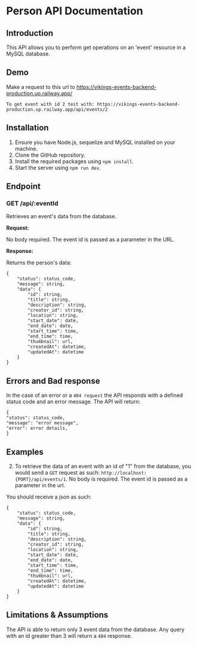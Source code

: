 # Person API Documentation

## Introduction

This API allows you to perform get operations on an 'event' resource in a MySQL database.

## Demo

Make a request to this url to https://vikings-events-backend-production.up.railway.app/

```To get event with id 2 test with: https://vikings-events-backend-production.up.railway.app/api/events/2```

## Installation

1. Ensure you have Node.js, sequelize and MySQL installed on your machine.
2. Clone the GitHub repository.
3. Install the required packages using `npm install`.
4. Start the server using `npm run dev`.

## Endpoint

### GET /api/:eventId

Retrieves an event's data from the database.

**Request:**

No body required. The event id is passed as a parameter in the URL.

**Response:**

Returns the person's data:

```
{
    "status": status_code,
    "message": string,
    "data": {
        "id": string,
        "title": string,
        "description": string,
        "creator_id": string,
        "location": string,
        "start_date": date,
        "end_date": date,
        "start_time": time,
        "end_time": time,
        "thumbnail": url,
        "createdAt": datetime,
        "updatedAt": datetime
    }
}
```

## Errors and Bad response

In the case of an error or a `404 request` the API responds with a defined status code and an error message. The API will return:


```
{
"status": status_code,
"message": "error message",
"error": error details,
}
```

## Examples

2. To retrieve the data of an event with an id of "1" from the database, you would send a `GET` request as such: `http://localhost:{PORT}/api/events/1`. No body is required. The event id is passed as a parameter in the url.

You should receive a json as such:
```
{
    "status": status_code,
    "message": string,
    "data": {
        "id": string,
        "title": string,
        "description": string,
        "creator_id": string,
        "location": string,
        "start_date": date,
        "end_date": date,
        "start_time": time,
        "end_time": time,
        "thumbnail": url,
        "createdAt": datetime,
        "updatedAt": datetime
    }
}
```

## Limitations & Assumptions

The API is able to return only 3 event data from the database. Any query with an id greater than 3 will return a `404` response.
